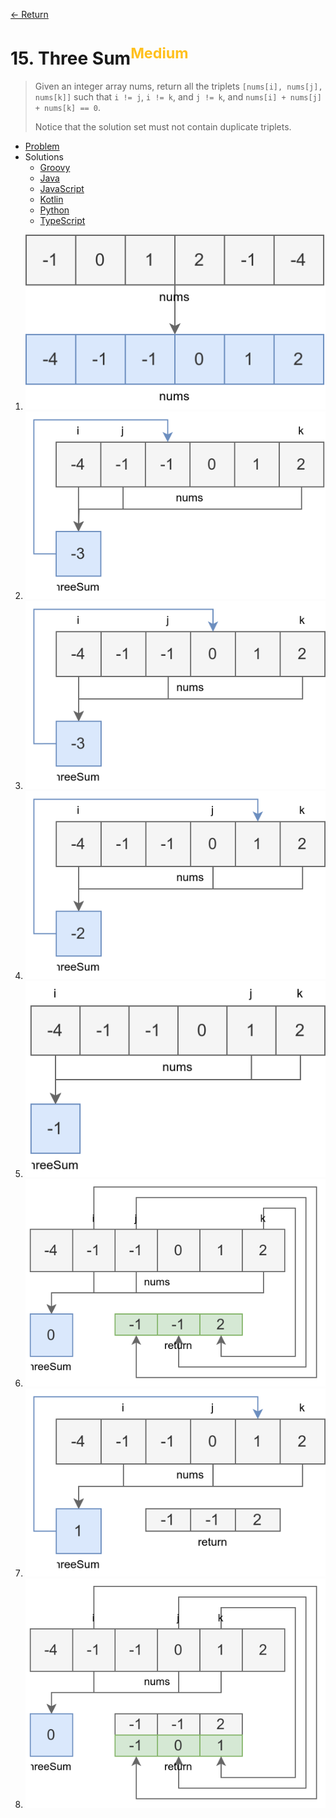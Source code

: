 [&larr; Return](https://hanggrian.github.io/grind-leetcode/)

# 15. Three Sum<sup style="color: rgb(255, 192, 30);">Medium</sup>

> Given an integer array nums, return all the triplets
  `[nums[i], nums[j], nums[k]]` such that `i != j`, `i != k`, and `j != k`, and
  `nums[i] + nums[j] + nums[k] == 0`.
>
> Notice that the solution set must not contain duplicate triplets.

- [Problem](https://leetcode.com/problems/3sum/)
- Solutions
  - [Groovy](https://github.com/hanggrian/grind-leetcode/blob/main/groovy/src/main/groovy/problems1_100/ThreeSum.groovy)
  - [Java](https://github.com/hanggrian/grind-leetcode/blob/main/java/src/main/java/problems1_100/ThreeSum.java)
  - [JavaScript](https://github.com/hanggrian/grind-leetcode/blob/main/javascript/src/problems1_100/three-sum.js)
  - [Kotlin](https://github.com/hanggrian/grind-leetcode/blob/main/kotlin/src/main/kotlin/problems1_100/ThreeSum.kt)
  - [Python](https://github.com/hanggrian/grind-leetcode/blob/main/python/src/problems1_100/three_sum.py)
  - [TypeScript](https://github.com/hanggrian/grind-leetcode/blob/main/typescript/src/problems1_100/three-sum.ts)

1.  ![](https://github.com/hanggrian/grind-leetcode/raw/assets/problems1_100/three-sum1.svg)
1.  ![](https://github.com/hanggrian/grind-leetcode/raw/assets/problems1_100/three-sum2.svg)
1.  ![](https://github.com/hanggrian/grind-leetcode/raw/assets/problems1_100/three-sum3.svg)
1.  ![](https://github.com/hanggrian/grind-leetcode/raw/assets/problems1_100/three-sum4.svg)
1.  ![](https://github.com/hanggrian/grind-leetcode/raw/assets/problems1_100/three-sum5.svg)
1.  ![](https://github.com/hanggrian/grind-leetcode/raw/assets/problems1_100/three-sum6.svg)
1.  ![](https://github.com/hanggrian/grind-leetcode/raw/assets/problems1_100/three-sum7.svg)
1.  ![](https://github.com/hanggrian/grind-leetcode/raw/assets/problems1_100/three-sum8.svg)

